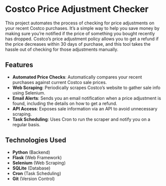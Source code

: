 # Costco Price Adjustment Checker

This project automates the process of checking for price adjustments on your recent Costco purchases. It’s a simple way to help you save money by making sure you’re notified if the price of something you bought recently has dropped. Costco’s price adjustment policy allows you to get a refund if the price decreases within 30 days of purchase, and this tool takes the hassle out of checking for those adjustments manually.

## Features

- **Automated Price Checks**: Automatically compares your recent purchases against current Costco sale prices.
- **Web Scraping**: Periodically scrapes Costco’s website to gather sale info using Selenium.
- **Email Alerts**: Sends you an email notification when a price adjustment is found, including the details on how to get a refund.
- **API Access**: Exposes sale information via an API to avoid unnecessary scraping.
- **Task Scheduling**: Uses Cron to run the scraper and notify you on a regular basis.

## Technologies Used

- **Python** (Backend)
- **Flask** (Web Framework)
- **Selenium** (Web Scraping)
- **SQLite** (Database)
- **Cron** (Task Scheduling)
- **Git** (Version Control)
